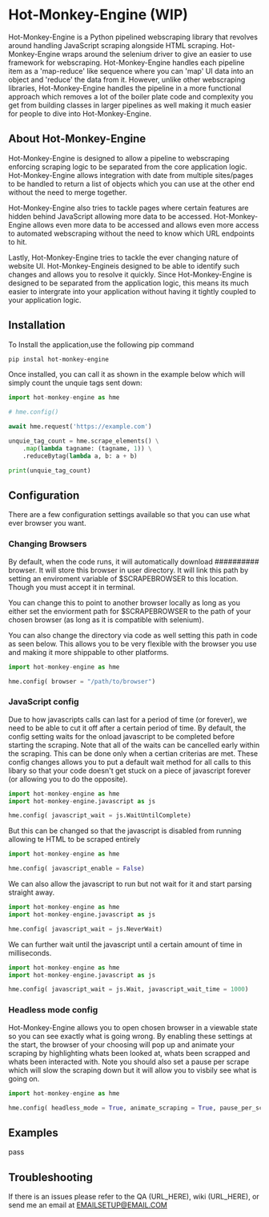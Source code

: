 # Hot-Monkey-Engine (WIP)

Hot-Monkey-Engine is a Python pipelined webscraping library that revolves around handling JavaScript scraping alongside HTML scraping. Hot-Monkey-Engine wraps around the selenium driver to give an easier to use framework for webscraping. Hot-Monkey-Engine handles each pipeline item as a 'map-reduce' like sequence where you can 'map' UI data into an object and 'reduce' the data from it. However, unlike other webscraping libraries, Hot-Monkey-Engine handles the pipeline in a more functional approach which removes a lot of the boiler plate code and complexity you get from building classes in larger pipelines as well making it much easier for people to dive into Hot-Monkey-Engine.

## About Hot-Monkey-Engine

Hot-Monkey-Engine is designed to allow a pipeline to webscraping enforcing scraping logic to be separated from the core application logic. Hot-Monkey-Engine allows integration with date from multiple sites/pages to be handled to return a list of objects which you can use at the other end without the need to merge together.

Hot-Monkey-Engine also tries to tackle pages where certain features are hidden behind JavaScript allowing more data to be accessed. Hot-Monkey-Engine allows even more data to be accessed and allows even more access to automated webscraping without the need to know which URL endpoints to hit.

Lastly, Hot-Monkey-Engine  tries to tackle the ever changing nature of website UI. Hot-Monkey-Engineis designed to be able to identify such changes and allows you to resolve it quickly. Since Hot-Monkey-Engine is designed to be separated from the application logic, this means its much easier to intergrate into your application without having it tightly coupled to your application logic.

## Installation

To Install the application,use the following pip command

```bash
pip instal hot-monkey-engine
```

Once installed, you can call it as shown in the example below which will simply count the unquie tags sent down:

```python
import hot-monkey-engine as hme

# hme.config()

await hme.request('https://example.com')

unquie_tag_count = hme.scrape_elements() \
    .map(lambda tagname: (tagname, 1)) \
    .reduceBytag(lambda a, b: a + b)

print(unquie_tag_count)
```

## Configuration

There are a few configuration settings available so that you can use what ever browser you want.

### Changing Browsers

By default, when the code runs, it will automatically download ########## browser. It will store this browser in user directory. It will link this path by setting an enviroment variable of $SCRAPEBROWSER to this location. Though you must accept it in terminal.

You can change this to point to another browser locally as long as you either set the enviorment path for $SCRAPEBROWSER to the path of your chosen browser (as long as it is compatible with selenium).

You can also change the directory via code as well setting this path in code as seen below. This allows you to be very flexible with the browser you use and making it more shippable to other platforms.

```python
import hot-monkey-engine as hme

hme.config( browser = "/path/to/browser")
```

### JavaScript config

Due to how javascripts calls can last for a period of time (or forever), we need to be able to cut it off after a certain period of time. By default, the config setting waits for the onload javascript to be completed before starting the scraping. Note that all of the waits can be cancelled early within the scraping. This can be done only when a certian criterias are met. These config changes allows you to put a default wait method for all calls to this libary so that your code doesn't get stuck on a piece of javascript forever (or allowing you to do the opposite).

```python
import hot-monkey-engine as hme
import hot-monkey-engine.javascript as js

hme.config( javascript_wait = js.WaitUntilComplete)
```

But this can be changed so that the javascript is disabled from running allowing te HTML to be scraped entirely

```python
import hot-monkey-engine as hme

hme.config( javascript_enable = False)
```

We can also allow the javascript to run but not wait for it and start parsing straight away.

```python
import hot-monkey-engine as hme
import hot-monkey-engine.javascript as js

hme.config( javascript_wait = js.NeverWait)
```

We can further wait until the javascript until a certain amount of time in milliseconds.

```python
import hot-monkey-engine as hme
import hot-monkey-engine.javascript as js

hme.config( javascript_wait = js.Wait, javascript_wait_time = 1000)
```

### Headless mode config

Hot-Monkey-Engine allows you to open chosen browser in a viewable state so you can see exactly what is going wrong. By enabling these settings at the start, the browser of your choosing will pop up and animate your scraping by highlighting whats been looked at, whats been scrapped and whats been interacted with. Note you should also set a pause per scrape which will slow the scraping down but it will allow you to visbily see what is going on.

```python
import hot-monkey-engine as hme

hme.config( headless_mode = True, animate_scraping = True, pause_per_scrape = 1000)
```

## Examples

pass

## Troubleshooting

If there is an issues please refer to the QA (URL_HERE), wiki (URL_HERE), or send me an email at EMAILSETUP@EMAIL.COM

